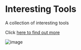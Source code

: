 # Interesting Tools
A collection of interesting tools

Click [here to find out more](https://www.youtube.com/watch?v=dQw4w9WgXcQ)

![image](https://github.com/deploymentking/interesting-tools/assets/3706672/0fce9cc7-a2c0-408f-8bb5-34f51d2d1e88)
